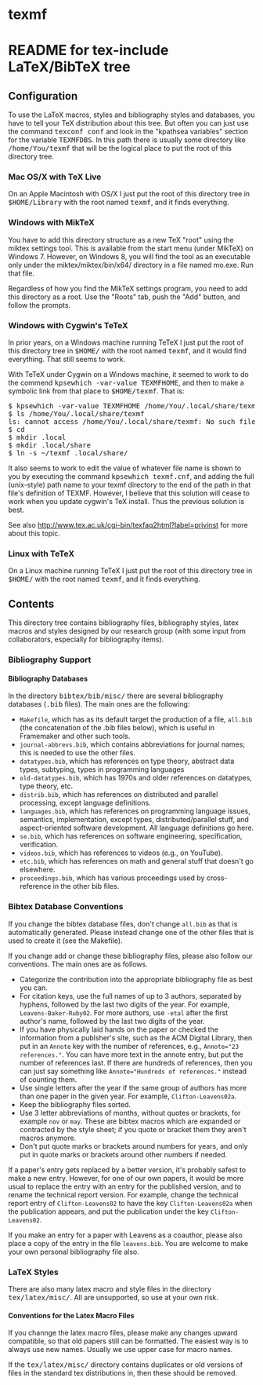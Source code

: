 # texmf
<h1>README for tex-include LaTeX/BibTeX tree</h1>

<h2>Configuration</h2>
<p>
To use the LaTeX macros, styles and bibliography styles and databases,
you have to tell your TeX distribution about this tree.
But often you can just use the command <kbd>texconf conf</kbd> and look in
the "kpathsea variables" section for the variable <kbd>TEXMFDBS</kbd>.  In this path there is usually some directory like <kbd>/home/You/texmf</kbd> that will be the logical place to put the root of this directory tree.
</p>

<h3>Mac OS/X with TeX Live</h3>
<p>
On an Apple Macintosh with OS/X I just put the root of this directory tree in <kbd>$HOME/Library</kbd> with the root named <kbd>texmf</kbd>, and
it finds everything.</p>

<h3>Windows with MikTeX</h3>
<p>You have to add this directory structure as a new TeX "root" using the miktex settings tool. This is available from the start menu (under MikTeX) on Windows 7. However, on Windows 8, you will find the tool as an executable only under the miktex/miktex/bin/x64/ directory in a file named mo.exe. Run that file.</p>

<p>Regardless of how you find the MikTeX settings program, you need to add this directory as a root. Use the "Roots" tab, push the "Add" button, and follow the prompts.</p>

<h3>Windows with Cygwin's TeTeX</h3>
<p>
In prior years, on a Windows machine running TeTeX I just put the root of this directory tree in <kbd>$HOME/</kbd> with the root named <kbd>texmf</kbd>, and 
it would find everything.  That still seems to work.</p>

<p>With TeTeX under Cygwin on a Windows machine, it seemed to work to do the commend <kbd>kpsewhich -var-value TEXMFHOME</kbd>, and then to make a symbolic link from that place to <kbd>$HOME/texmf</kbd>.  That is:</p>

<pre>
$ kpsewhich -var-value TEXMFHOME /home/You/.local/share/texmf
$ ls /home/You/.local/share/texmf
ls: cannot access /home/You/.local/share/texmf: No such file or directory
$ cd 
$ mkdir .local
$ mkdir .local/share
$ ln -s ~/texmf .local/share/
</pre>

<p>It also seems to work to edit the value of whatever file name is shown to you by executing the command <kbd>kpsewhich texmf.cnf</kbd>, and adding the full (unix-style) path name to your texmf directory to the end of the path in that file's definition of TEXMF. However, I believe that this solution will cease to work when you update cygwin's TeX install. Thus the previous solution is best.</p>

<p>See also <a href="http://www.tex.ac.uk/cgi-bin/texfaq2html?label=privinst">
http://www.tex.ac.uk/cgi-bin/texfaq2html?label=privinst</a> for more about this topic.</p>

<h3>Linux with TeTeX</h3>
<p>
On a Linux machine running TeTeX I just put the root of this directory tree in <kbd>$HOME/</kbd> with the root named <kbd>texmf</kbd>, and
it finds everything.</p>

<h2>Contents</h2>
<p>
This directory tree contains bibliography files, bibliography styles,
latex macros and styles designed by our research group (with some input from collaborators, especially for bibliography items).
</p>

<h3>Bibliography Support</h3>

<h4>Bibliography Databases</h4>

<p>In the directory <kbd>bibtex/bib/misc/</kbd>
there are several bibliography databases (<kbd>.bib</kbd> files).
The main ones are the following:
</p>

<ul>
<li>
 <code>Makefile</code>, which has as its default target the production
 of a file, <code>all.bib</code> (the concatenation of the .bib files
 below), which is useful in Framemaker and other such tools.
</li>
<li>
 <code>journal-abbrevs.bib</code>, which contains abbreviations for
 journal names; this is needed to use the other files.
</li>
<li>
 <code>datatypes.bib</code>, which has references on type theory,
 abstract data types, subtyping, types in programming languages
</li>
<li>
 <code>old-datatypes.bib</code>, which has 1970s and
 older references on datatypes, type theory, etc.
</li>
<li>
 <code>distrib.bib</code>, which has references on distributed and
 parallel processing, except language definitions.
</li>
<li>
 <code>languages.bib</code>, which has references on programming
 language issues, semantics, implementation, except types,
 distributed/parallel stuff, and aspect-oriented software development.
 All language definitions go here.
</li>
<li>
 <code>se.bib</code>, which has references on software engineering,
 specification, verification.
</li>
<li>
  <code>videos.bib</code>, which has references to videos (e.g., on YouTube).
  </li>
<li>
 <code>etc.bib</code>, which has references on math and general stuff
 that doesn't go elsewhere.
</li>
<li>
 <code>proceedings.bib</code>, which has various proceedings used by cross-reference in the other bib files.
</li>
</ul>

<H3>Bibtex Database Conventions</H3>
<P>
If you change the bibtex database files, don't change <code>all.bib</code> as
that is automatically generated.  Please instead change one of the
other files that is used to create it (see the Makefile).
<P>
If you change add or change these bibliography files, please also
follow our conventions.  The main ones are as follows. 
<ul>
<li>Categorize the contribution into the appropriate bibliography file
as best you can.</li>
<li>For citation keys, use the full names of up to 3 authors,
separated by hyphens, followed by the last two digits of the year.
For example, <code>Leavens-Baker-Ruby02</code>.  For more authors, use
<code>-etal</code> after the first author's name, followed by the last
two digits of the year.</li>
<li>If you have physically laid hands on the paper or checked the information from a publsher's site, such as the ACM Digital Library, then put in an
<code>Annote</code> key with the number of references, e.g.,
<code>Annote="23 references."</code>.  You can have more text in the
annote entry, but put the number of references last.  If there are
hundreds of references, then you can just say something like
<code>Annote="Hundreds of references."</code> instead of counting
them.</li>
<li>
Use single letters after the year if the same group of authors has more
than one paper in the given year.  For example, 
<code>Clifton-Leavens02a</code>.</li>
<li>
Keep the bibliography files sorted.</li>
<li>
Use 3 letter abbreviations of months, without quotes or brackets, for example
<code>nov</code> or <code>may</code>.  These are
bibtex macros which are expanded or contracted by the style sheet; if
you quote or bracket them they aren't macros anymore.</li>
<li>
Don't put quote marks or brackets around numbers for years, and only
put in quote marks or brackets around other numbers if needed.</li>
</ul>

<P>If a paper's entry gets replaced by a better version, it's probably safest
to make a new entry.  However, for one of our own papers, it would be
more usual to replace the entry with an entry for the published
version, and to rename the technical report version.  For example,
change the technical report entry of 
<code>Clifton-Leavens02</code>
to have the key <code>Clifton-Leavens02a</code>
when the publication appears, and put the publication under the key
<code>Clifton-Leavens02</code>.

<p>
If you make an entry for a paper with Leavens as a coauthor, please
also place a copy of the entry in the file <code>leavens.bib</code>.
You are welcome to make your own personal bibliography file also.


<h3>LaTeX Styles</h3>
<p>
There are also many latex macro and style files in the directory <kbd>tex/latex/misc/</kbd>.
All are unsupported, so use at your own risk.
</p>

<h4>Conventions for the Latex Macro Files</h4>
<p>
If you channge the latex macro files, please make any changes upward
compatible, so that old papers still can be formatted.  The easiest
way is to always use new names.  Usually we use upper case for macro names.
</p>

<p>If the
<kbd>tex/latex/misc/</kbd> directory contains duplicates or old versions of files in the standard tex distributions in, then these should be removed.</p>
